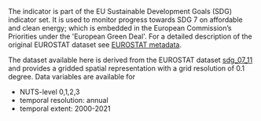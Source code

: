 The indicator is part of the EU Sustainable Development Goals (SDG) indicator
set. It is used to monitor progress towards SDG 7 on affordable and clean energy;
which is embedded in the European Commission’s Priorities under the 'European Green Deal'.
For a detailed description of the original EUROSTAT dataset see
[EUROSTAT metadata](https://ec.europa.eu/eurostat/cache/metadata/en/sdg_07_11_esmsip2.htm).

The dataset available here is derived from the EUROSTAT dataset [sdg_07_11](https://ec.europa.eu/eurostat/databrowser/product/view/sdg_07_11)
and provides a gridded spatial representation with a grid resolution of 0.1 degree.
Data variables are available for

- NUTS-level 0,1,2,3
- temporal resolution: annual
- temporal extent: 2000-2021
